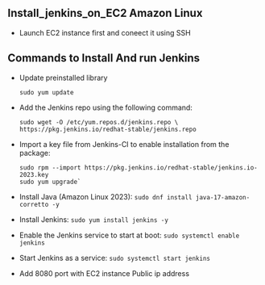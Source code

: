 ## Install_jenkins_on_EC2 Amazon Linux

- Launch EC2 instance first and coneect it using SSH

## Commands to Install And run Jenkins

- Update preinstalled library
  
  ``` sudo yum update ```

- Add the Jenkins repo using the following command:
  
      sudo wget -O /etc/yum.repos.d/jenkins.repo \ 
      https://pkg.jenkins.io/redhat-stable/jenkins.repo 

- Import a key file from Jenkins-CI to enable installation from the package:

      sudo rpm --import https://pkg.jenkins.io/redhat-stable/jenkins.io-2023.key 
      sudo yum upgrade`

- Install Java (Amazon Linux 2023):
      `sudo dnf install java-17-amazon-corretto -y `

- Install Jenkins:
      `sudo yum install jenkins -y`

- Enable the Jenkins service to start at boot:
      `sudo systemctl enable jenkins`

- Start Jenkins as a service:
      `sudo systemctl start jenkins`

- Add 8080 port with EC2 instance Public ip address


